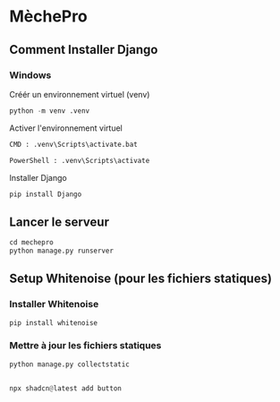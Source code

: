 # MèchePro

## Comment Installer Django
### Windows
Créér un environnement virtuel (venv)
```python
python -m venv .venv
```
Activer l'environnement virtuel
```python
CMD : .venv\Scripts\activate.bat

PowerShell : .venv\Scripts\activate
```
Installer Django
```python
pip install Django
```
## Lancer le serveur
```python
cd mechepro
python manage.py runserver
```
## Setup Whitenoise (pour les fichiers statiques)
### Installer Whitenoise
```python
pip install whitenoise
```
### Mettre à jour les fichiers statiques
```python
python manage.py collectstatic


npx shadcn@latest add button
```
